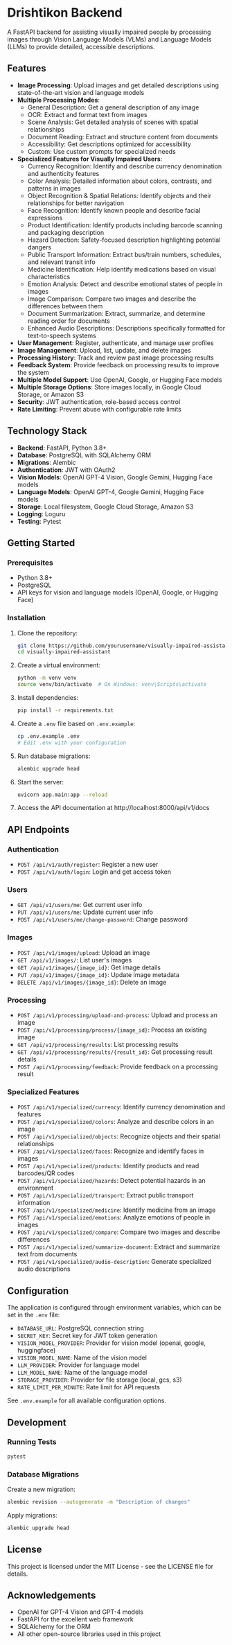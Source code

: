 # Drishtikon Backend

A FastAPI backend for assisting visually impaired people by processing images through Vision Language Models (VLMs) and Language Models (LLMs) to provide detailed, accessible descriptions.

## Features

- **Image Processing**: Upload images and get detailed descriptions using state-of-the-art vision and language models
- **Multiple Processing Modes**: 
  - General Description: Get a general description of any image
  - OCR: Extract and format text from images
  - Scene Analysis: Get detailed analysis of scenes with spatial relationships
  - Document Reading: Extract and structure content from documents
  - Accessibility: Get descriptions optimized for accessibility
  - Custom: Use custom prompts for specialized needs
- **Specialized Features for Visually Impaired Users**:
  - Currency Recognition: Identify and describe currency denomination and authenticity features
  - Color Analysis: Detailed information about colors, contrasts, and patterns in images
  - Object Recognition & Spatial Relations: Identify objects and their relationships for better navigation
  - Face Recognition: Identify known people and describe facial expressions
  - Product Identification: Identify products including barcode scanning and packaging description
  - Hazard Detection: Safety-focused description highlighting potential dangers
  - Public Transport Information: Extract bus/train numbers, schedules, and relevant transit info
  - Medicine Identification: Help identify medications based on visual characteristics
  - Emotion Analysis: Detect and describe emotional states of people in images
  - Image Comparison: Compare two images and describe the differences between them
  - Document Summarization: Extract, summarize, and determine reading order for documents
  - Enhanced Audio Descriptions: Descriptions specifically formatted for text-to-speech systems
- **User Management**: Register, authenticate, and manage user profiles
- **Image Management**: Upload, list, update, and delete images
- **Processing History**: Track and review past image processing results
- **Feedback System**: Provide feedback on processing results to improve the system
- **Multiple Model Support**: Use OpenAI, Google, or Hugging Face models
- **Multiple Storage Options**: Store images locally, in Google Cloud Storage, or Amazon S3
- **Security**: JWT authentication, role-based access control
- **Rate Limiting**: Prevent abuse with configurable rate limits

## Technology Stack

- **Backend**: FastAPI, Python 3.8+
- **Database**: PostgreSQL with SQLAlchemy ORM
- **Migrations**: Alembic
- **Authentication**: JWT with OAuth2
- **Vision Models**: OpenAI GPT-4 Vision, Google Gemini, Hugging Face models
- **Language Models**: OpenAI GPT-4, Google Gemini, Hugging Face models
- **Storage**: Local filesystem, Google Cloud Storage, Amazon S3
- **Logging**: Loguru
- **Testing**: Pytest

## Getting Started

### Prerequisites

- Python 3.8+
- PostgreSQL
- API keys for vision and language models (OpenAI, Google, or Hugging Face)

### Installation

1. Clone the repository:
   ```bash
   git clone https://github.com/yourusername/visually-impaired-assistant.git
   cd visually-impaired-assistant
   ```

2. Create a virtual environment:
   ```bash
   python -m venv venv
   source venv/bin/activate  # On Windows: venv\Scripts\activate
   ```

3. Install dependencies:
   ```bash
   pip install -r requirements.txt
   ```

4. Create a `.env` file based on `.env.example`:
   ```bash
   cp .env.example .env
   # Edit .env with your configuration
   ```

5. Run database migrations:
   ```bash
   alembic upgrade head
   ```

6. Start the server:
   ```bash
   uvicorn app.main:app --reload
   ```

7. Access the API documentation at http://localhost:8000/api/v1/docs

## API Endpoints

### Authentication

- `POST /api/v1/auth/register`: Register a new user
- `POST /api/v1/auth/login`: Login and get access token

### Users

- `GET /api/v1/users/me`: Get current user info
- `PUT /api/v1/users/me`: Update current user info
- `POST /api/v1/users/me/change-password`: Change password

### Images

- `POST /api/v1/images/upload`: Upload an image
- `GET /api/v1/images/`: List user's images
- `GET /api/v1/images/{image_id}`: Get image details
- `PUT /api/v1/images/{image_id}`: Update image metadata
- `DELETE /api/v1/images/{image_id}`: Delete an image

### Processing

- `POST /api/v1/processing/upload-and-process`: Upload and process an image
- `POST /api/v1/processing/process/{image_id}`: Process an existing image
- `GET /api/v1/processing/results`: List processing results
- `GET /api/v1/processing/results/{result_id}`: Get processing result details
- `POST /api/v1/processing/feedback`: Provide feedback on a processing result

### Specialized Features

- `POST /api/v1/specialized/currency`: Identify currency denomination and features
- `POST /api/v1/specialized/colors`: Analyze and describe colors in an image
- `POST /api/v1/specialized/objects`: Recognize objects and their spatial relationships
- `POST /api/v1/specialized/faces`: Recognize and identify faces in images
- `POST /api/v1/specialized/products`: Identify products and read barcodes/QR codes
- `POST /api/v1/specialized/hazards`: Detect potential hazards in an environment
- `POST /api/v1/specialized/transport`: Extract public transport information
- `POST /api/v1/specialized/medicine`: Identify medicine from an image
- `POST /api/v1/specialized/emotions`: Analyze emotions of people in images
- `POST /api/v1/specialized/compare`: Compare two images and describe differences
- `POST /api/v1/specialized/summarize-document`: Extract and summarize text from documents
- `POST /api/v1/specialized/audio-description`: Generate specialized audio descriptions

## Configuration

The application is configured through environment variables, which can be set in the `.env` file:

- `DATABASE_URL`: PostgreSQL connection string
- `SECRET_KEY`: Secret key for JWT token generation
- `VISION_MODEL_PROVIDER`: Provider for vision model (openai, google, huggingface)
- `VISION_MODEL_NAME`: Name of the vision model
- `LLM_PROVIDER`: Provider for language model
- `LLM_MODEL_NAME`: Name of the language model
- `STORAGE_PROVIDER`: Provider for file storage (local, gcs, s3)
- `RATE_LIMIT_PER_MINUTE`: Rate limit for API requests

See `.env.example` for all available configuration options.

## Development

### Running Tests

```bash
pytest
```

### Database Migrations

Create a new migration:
```bash
alembic revision --autogenerate -m "Description of changes"
```

Apply migrations:
```bash
alembic upgrade head
```

## License

This project is licensed under the MIT License - see the LICENSE file for details.

## Acknowledgements

- OpenAI for GPT-4 Vision and GPT-4 models
- FastAPI for the excellent web framework
- SQLAlchemy for the ORM
- All other open-source libraries used in this project 
